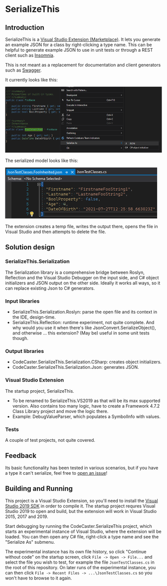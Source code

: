 # SerializeThis

## Introduction
SerializeThis is a [Visual Studio Extension (Marketplace)](https://marketplace.visualstudio.com/items?itemName=CodeCaster.CodeCasterSerializeThis). It lets you generate an example JSON for a class by right-clicking a type name. This can be helpful to generate example JSON to use in unit tests or through a REST client such as [Insomnia](https://insomnia.rest/).

This is not meant as a replacement for documentation and client generators such as [Swagger](http://swagger.io/).

It currently looks like this:

![SerializeThis Screenshot](./static/images/Serialize_This-Menu.png)

The serialized model looks like this:

![SerializeThis Screenshot](./static/images/Serialize_This-Serialized.png)

The extension creates a temp file, writes the output there, opens the file in Visual Studio and then attempts to delete the file. 

## Solution design

### SerializeThis.Serialization
The Serialization library is a comprehensive bridge between Roslyn, Reflection and the Visual Studio Debugger on the input side, and C# object initializers and JSON output on the other side. Ideally it works all ways, so it can replace existing Json to C# generators.

### Input libraries
* SerializeThis.Serialization.Roslyn: parse the open file and its context in the IDE, design-time.
* SerializeThis.Reflection: runtime experiment, not quite complete. And why would you use it when there's like JsonConvert.SerializeObject(), and otherwise ... this extension? (May be) useful in some unit tests though.

### Output libraries
* CodeCaster.SerializeThis.Serialization.CSharp: creates object initializers.
* CodeCaster.SerializeThis.Serialization.Json: generates JSON.

### Visual Studio Extension
The startup project, SerializeThis.

* To be renamed to SerializeThis.VS2019 as that will be its max supported version. Also contains too many logic, have to create a Framework 4.7.2 Class Library project and move the logic there.
* Example: DebugValueParser, which populates a SymbolInfo with values.

### Tests
A couple of test projects, not quite covered.

## Feedback
Its basic functionality has been tested in various scenarios, but if you have a type it can't serialize, feel free to [open an issue](https://github.com/CodeCasterNL/CodeCaster.SerializeThis/issues)!

## Building and Running
This project is a Visual Studio Extension, so you'll need to install the [Visual Studio 2019 SDK](https://docs.microsoft.com/en-us/visualstudio/extensibility/installing-the-visual-studio-sdk?view=vs-201) in order to compile it. The startup project requres Visual Studio 2019 to open and build, but the extension will work in Visual Studio 2015, 2017 and 2019.

Start debugging by running the CodeCaster.SerializeThis project, which starts an experimental instance of Visual Studio, where the extension will be loaded. You can then open any C# file, right-click a type name and see the "Serialize As" submenu.

The experimental instance has its own file history, so click "Continue without code" on the startup screen, click `File -> Open -> File...` and select the file you wish to test, for example the file `JsonTestClasses.cs` in the root of this repository. On later runs of the experimental instance, you can then click `File -> Recent Files -> ...\JsonTestClasses.cs` so you won't have to browse to it again.
